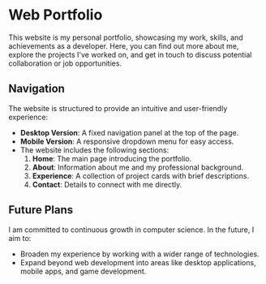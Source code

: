 # Web Portfolio

This website is my personal portfolio, showcasing my work, skills, and achievements as a developer. Here, you can find out more about me, explore the projects I've worked on, and get in touch to discuss potential collaboration or job opportunities.

## Navigation

The website is structured to provide an intuitive and user-friendly experience:
- **Desktop Version**: A fixed navigation panel at the top of the page.  
- **Mobile Version**: A responsive dropdown menu for easy access.  
- The website includes the following sections:
    1. **Home**: The main page introducing the portfolio.  
    2. **About**: Information about me and my professional background.  
    3. **Experience**: A collection of project cards with brief descriptions.  
    4. **Contact**: Details to connect with me directly.

## Future Plans

I am committed to continuous growth in computer science. In the future, I aim to:  
- Broaden my experience by working with a wider range of technologies.  
- Expand beyond web development into areas like desktop applications, mobile apps, and game development.
